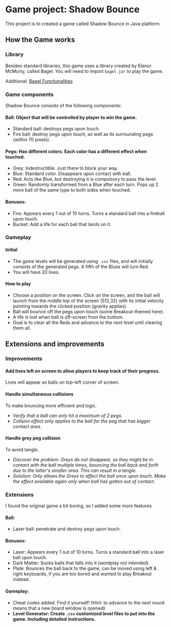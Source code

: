 # Game project: Shadow Bounce
This project is to created a game called Shadow Bounce in Java platform.

## How the Game works

### Library
Besides standard libraries, this game uses a library created by Elanor McMurty, called Bagel. You will need to import `bagel.jar` to play the game.

Additional: [Bagel Functionalities](https://people.eng.unimelb.edu.au/mcmurtrye/bagel-doc/)

### Game components
Shadow Bounce consists of the following components:
#### Ball: Object that will be controlled by player to win the game.
  * Standard ball: destroys pegs upon touch.
  * Fire ball: destroy pegs upon touch, as well as its surrounding pegs (within 70 pixels).
#### Pegs: Has different colors. Each color has a different effect when touched.
  * Grey: Indestructible. Just there to block your way.
  * Blue: Standard color. Disappears upon contact with ball.
  * Red: Acts like Blue, but destroying it is compulsory to pass the level.
  * Green: Randomly transformed from a Blue after each turn. Pops up 2 more ball of the same type to both sides when touched.
#### Bonuses:
  * Fire: Appears every 1 out of 10 turns. Turns a standard ball into a fireball upon touch.
  * Bucket: Add a life for each ball that lands on it.
  
### Gameplay

#### Initial
* The game levels will be generated using `.csv` files, and will initially consists of the generated pegs. A fifth of the Blues will turn Red.
* You will have 20 lives.

#### How to play
* Choose a position on the screen. Click on the screen, and the ball will launch from the middle top of the screen (512,32) with its initial velocity pointing towards the clicked position (gravity applies).
* Ball will bounce off the pegs upon touch (some Breakout-themed here).
* A life is lost when ball is off-screen from the bottom.
* Goal is to clear all the Reds and advance to the next level until clearing them all.

## Extensions and improvements
### Improvements

#### Add lives left on screen to allow players to keep track of their progress.
  Lives will appear as balls on top-left corner of screen.
#### Handle simultaneous collisions
To make bouncing more efficient and logic.
  * *Verify that a ball can only hit a maximum of 2 pegs.*
  * *Collsion effect only applies to the ball for the peg that has bigger contact area.*
#### Handle grey peg collision
To avoid tangle.
  * *Discover the problem: Greys do not disappear, so they might be in contact with the ball multiple times, bouncing the ball back and forth due to the latter's smaller area. This can result in a tangle.*
  * *Solution: Only allows the Greys to affect the ball once upon touch. Make the effect available again only when ball has gotten out of contact.*
  
### Extensions
I found the original game a bit boring, so I added some more features.
#### Ball:
  * Laser ball: penetrate and destroy pegs upon touch.
#### Bonuses:
  * Laser: Appears every 1 out of 10 turns. Turns a standard ball into a laser ball upon touch.
  * Dark Matter: Sucks balls that falls into it (wordplay not intended).
  * Plate: Bounces the ball back to the game, can be moved using left & right keyboards, if you are too bored and wanted to play Breakout instead.
#### Gameplay:
  * Cheat codes added. Find it yourself! (Hint: to advance to the next round means that a new board window is opened)
  * **Level Generator: Create `.csv` customized level files to put into the game. Including detailed instructions.**
